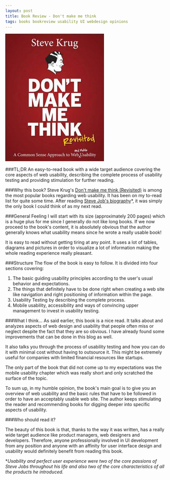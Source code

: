 ```yaml
---
layout: post
title: Book Review - Don't make me think
tags: books bookreview usability UI webdesign opinions 
---
```

![Cover](https://raw.githubusercontent.com/dimitrispaxinos/dimitrispaxinos.github.io/master/_assets/images/DontMakeMeThinkCover.jpg)

###TL;DR
An easy-to-read book with a wide target audience covering the core aspects of web usability, describing the complete process of usability testing and providing stimulation for further reading.

###Why this book?
Steve Krug's [Don't make me think (Revisited)](http://www.amazon.com/Dont-Make-Think-Revisited-Usability/dp/0321965515/)  is among the most popular books regarding web usability. It has been on my to-read list for quite some time. After reading [Steve Job's biography](http://www.amazon.com/Steve-Jobs-Walter-Isaacson/dp/1451648537/)*, it was simply the only book I could think of as my next read. 

###General Feeling 
I will start with its size (approximately 200 pages) which is a huge plus for me since I generally do not like long books. If we now proceed to the book's content,  it is absolutely obvious that the author generally knows what usability means since he wrote a really usable book!

It is easy to read without getting tiring at any point.  It uses a lot of tables, diagrams  and pictures in order to visualize a lot of information making the whole reading experience really pleasant.


###Structure
The flow of the book is easy to follow. It is divided into four sections covering:

 1. The basic guiding usability principles according to the user's usual behavior and expectations.
 2. The things that definitely have to be done right when creating a web site like navigation and right positioning of information within the page.
 3. Usability Testing by describing the complete process.
 4. Mobile usability, accessibility and ways of convincing upper management to invest in
   usability testing.

###What I think...
As said earlier, this book is a nice read. It talks about and analyzes aspects of web design and usability that people often miss or neglect despite the fact that they are so obvious. I have already found some improvements that can be done in this blog as well.

It also talks you through the process of usability testing and how you can do it with minimal cost without having to outsource it. This might be extremely useful for companies with limited financial resources like startups.

The only part of the book that did not come up to my expectations was the mobile usability chapter which was really short and only scratched the surface of the topic.

To sum up, in my humble opinion, the book's main goal is to give you an overview of web usability and the basic rules that have to be followed in order to have an acceptably usable web site. The author keeps stimulating the reader and recommending books for digging deeper into specific aspects of usability.

###Who should read it?

The beauty of this book is that, thanks to the way it was written, has a really wide target audience like product managers, web designers and developers. Therefore, anyone professionally involved in UI development from any position and anyone with an affinity for user interface design and usability would definitely benefit from reading this book.




**Usability and perfect user experience were two of the core passions of  Steve Jobs throughout his life and also two of the core characteristics of all the products he introduced.*


